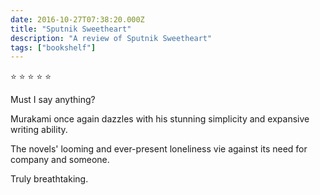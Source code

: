 ```yaml
---    
date: 2016-10-27T07:38:20.000Z
title: "Sputnik Sweetheart"
description: "A review of Sputnik Sweetheart"
tags: ["bookshelf"]
---   
```

⭐ ⭐ ⭐ ⭐ ⭐ 

Must I say anything? 

Murakami once again dazzles with his stunning simplicity and expansive writing ability. 

The novels' looming and ever-present loneliness vie against its need for company and someone. 

Truly breathtaking. 